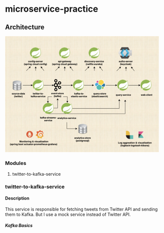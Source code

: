 # microservice-practice

## Architecture
![big_picture.jpg](pic%2Fbig_picture.jpg)

### Modules
1. twitter-to-kafka-service

### twitter-to-kafka-service

#### Description
This service is responsible for fetching tweets from Twitter API and sending them to Kafka.
But I use a mock service instead of Twitter API.

##### Kafka Basics
